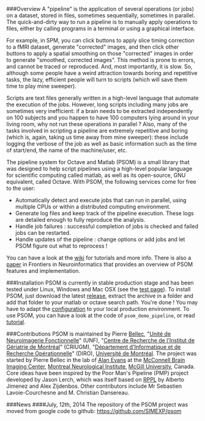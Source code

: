 ###Overview
A "pipeline" is the application of several operations (or jobs) on a dataset, stored in files, sometimes sequentially, sometimes in parallel. The quick-and-dirty way to run a pipeline is to manually apply operations to files, either by calling programs in a terminal or using a graphical interface. 

For example, in SPM, you can click buttons to apply slice timing correction to a fMRI dataset, generate "corrected" images, and then click other buttons to apply a spatial smoothing on those "corrected" images in order to generate "smoothed, corrected images". This method is prone to errors, and cannot be traced or reproduced. And, most importantly, it is slow. So, although some people have a weird attraction towards boring and repetitive tasks, the lazy, efficient people will turn to scripts (which will save them time to play mine sweeper). 

Scripts are text files generally written in a high-level language that automate the execution of the jobs. However, long scripts including many jobs are sometimes very inefficient: if a brain needs to be extracted independently on 100 subjects and you happen to have 100 computers lying around in your living room, why not run these operations in parallel ? Also, many of the tasks involved in scripting a pipeline are extremely repetitive and boring (which is, again, taking us time away from mine sweeper): these include logging the verbose of the job as well as basic information such as the time of start/end, the name of the machine/user, etc. 

The pipeline system for Octave and Matlab (PSOM) is a small library that was designed to help script pipelines using a high-level popular language for scientific computing called matlab, as well as its open-source, GNU equivalent, called Octave. With PSOM, the following services come for free to the user:
  * Automatically detect and execute jobs that can run in parallel, using multiple CPUs or within a distributed computing environment.
  * Generate log files and keep track of the pipeline execution. These logs are detailed enough to fully reproduce the analysis.
  * Handle job failures : successful completion of jobs is checked and failed jobs can be restarted.
  * Handle updates of the pipeline : change options or add jobs and let PSOM figure out what to reprocess !

You can have a look at the [wiki](https://github.com/SIMEXP/psom/wiki) for tutorials and more info. There is also a [paper](http://www.frontiersin.org/neuroinformatics/10.3389/fninf.2012.00007/abstract) in Frontiers in Neuroinformatics that provides an overview of PSOM features and implementation. 

###Installation
PSOM is currently in stable production stage and has been tested under Linux, Windows and Mac OSX (see the [test page](https://github.com/SIMEXP/psom/wiki/PSOM-tests)). To install PSOM, just download the latest [release](https://github.com/SIMEXP/psom/releases), extract the archive in a folder and add that folder to your matlab or octave search path. 
You're done ! You may have to adapt the [configuration](https://github.com/SIMEXP/psom/wiki/PSOM-configuration) to your local production environment. To use PSOM, you can have a look at the code of `psom_demo_pipeline`, or read [tutorial](https://github.com/SIMEXP/psom/wiki/How-to-use-PSOM).

###Contributions
PSOM is maintained by Pierre [Bellec](http://simexp-lab.org/brainwiki/doku.php?id=pierrebellec), "[Unité de Neuroimagerie Fonctionnelle](http://www.unf-montreal.ca/)" (UNF), "[Centre de Recherche de l'Institut de Gériatrie de Montréal](http://www.criugm.qc.ca/)" (CRIUGM), "[Département d'Informatique et de Recherche Opérationnelle](http://www.iro.umontreal.ca/)" (DIRO), [Université de Montréal](http://www.umontreal.ca/). 
The project was started by Pierre Bellec in the lab of [Alan Evans](http://www.bic.mni.mcgill.ca/~alan/) at the [McConnell Brain Imaging Center](http://www.bic.mni.mcgill.ca/), [Montreal Neurological Institute](http://www.mni.mcgill.ca/), [McGill University](http://www.mcgill.ca/), Canada. 
Core ideas have been inspired by the Poor Man's Pipeline (PMP) project developed by Jason Lerch, which was itself based on [RPPL](http://www.bic.mni.mcgill.ca/~jason/rppl/rppl.html) by Alberto Jimenez and Alex Zijdenbos. Other contributors include Mr Sebastien Lavoie-Courchesne and M. Christian Dansereau.

###News
####July, 12th, 2014
The repository of the PSOM project was moved from google code to github: https://github.com/SIMEXP/psom

